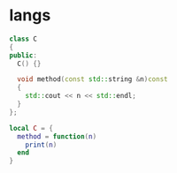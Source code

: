 # langs

```c++
class C
{
public:
  C() {}

  void method(const std::string &n)const
  {
    std::cout << n << std::endl;
  }
};
```

```lua
local C = {
  method = function(n)
    print(n)
  end
}
```
